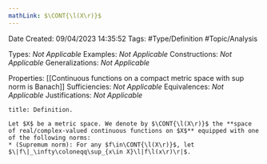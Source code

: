 ```yaml
---
mathLink: $\CONT{\l(X\r)}$
---
```


<div class="topSpace"></div>

Date Created: 09/04/2023 14:35:52
Tags: #Type/Definition #Topic/Analysis

Types: _Not Applicable_
Examples: _Not Applicable_
Constructions: _Not Applicable_
Generalizations: _Not Applicable_

Properties: [[Continuous functions on a compact metric space with sup norm is Banach]]
Sufficiencies: _Not Applicable_
Equivalences: _Not Applicable_
Justifications: _Not Applicable_

``` ad-Definition
title: Definition.

Let $X$ be a metric space. We denote by $\CONT{\l(X\r)}$ the **space of real/complex-valued continuous functions on $X$** equipped with one of the following norms:
* (Supremum norm): For any $f\in\CONT{\l(X\r)}$, let $\|f\|_\infty\coloneqq\sup_{x\in X}\l|f\l(x\r)\r|$.

```
